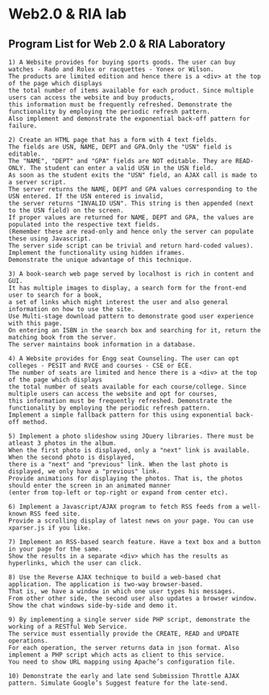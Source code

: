 # Web2.0 & RIA lab

Program List for Web 2.0 & RIA Laboratory
---
	1) A Website provides for buying sports goods. The user can buy watches - Rado and Rolex or racquettes - Yonex or Wilson.
	The products are limited edition and hence there is a <div> at the top of the page which displays
	the total number of items available for each product. Since multiple users can access the website and buy products,
	this information must be frequently refreshed. Demonstrate the functionality by employing the periodic refresh pattern.
	Also implement and demonstrate the exponential back-off pattern for failure.

	2) Create an HTML page that has a form with 4 text fields. 
	The fields are USN, NAME, DEPT and GPA.Only the "USN" field is editable.
	The "NAME", "DEPT" and "GPA" fields are NOT editable. They are READ-ONLY. The student can enter a valid USN in the USN field.
	As soon as the student exits the "USN" field, an AJAX call is made to a server script.
	The server returns the NAME, DEPT and GPA values corresponding to the USN entered. If the USN entered is invalid,
	the server returns "INVALID USN". This string is then appended (next to the USN field) on the screen.
	If proper values are returned for NAME, DEPT and GPA, the values are populated into the respective text fields.
	(Remember these are read-only and hence only the server can populate these using Javascript.
	The server side script can be trivial and return hard-coded values). Implement the functionality using hidden iframes.
	Demonstrate the unique advantage of this technique.

	3) A book-search web page served by localhost is rich in content and GUI.
	It has multiple images to display, a search form for the front-end user to search for a book,
	a set of links which might interest the user and also general information on how to use the site.
	Use Multi-stage download pattern to demonstrate good user experience with this page.
	On entering an ISBN in the search box and searching for it, return the matching book from the server.
	The server maintains book information in a database.

	4) A Website provides for Engg seat Counseling. The user can opt colleges - PESIT and RVCE and courses - CSE or ECE.
	The number of seats are limited and hence there is a <div> at the top of the page which displays
	the total number of seats available for each course/college. Since multiple users can access the website and opt for courses,
	this information must be frequently refreshed. Demonstrate the functionality by employing the periodic refresh pattern.
	Implement a simple fallback pattern for this using exponential back-off method.

	5) Implement a photo slideshow using JQuery libraries. There must be atleast 3 photos in the album.
	When the first photo is displayed, only a "next" link is available. When the second photo is displayed,
	there is a "next" and "previous" link. When the last photo is displayed, we only have a "previous" link.
	Provide animations for displaying the photos. That is, the photos should enter the screen in an animated manner
	(enter from top-left or top-right or expand from center etc).

	6) Implement a Javascript/AJAX program to fetch RSS feeds from a well-known RSS feed site.
	Provide a scrolling display of latest news on your page. You can use xparser.js if you like.

	7) Implement an RSS-based search feature. Have a text box and a button in your page for the same.
	Show the results in a separate <div> which has the results as hyperlinks, which the user can click.

	8) Use the Reverse AJAX technique to build a web-based chat application. The application is two-way browser-based.
	That is, we have a window in which one user types his messages.
	From other other side, the second user also updates a browser window. Show the chat windows side-by-side and demo it.

	9) By implementing a single server side PHP script, demonstrate the working of a RESTful Web Service.
	The service must essentially provide the CREATE, READ and UPDATE operations.
	For each operation, the server returns data in json format. Also implement a PHP script which acts as client to this service.
	You need to show URL mapping using Apache’s configuration file.

	10) Demonstrate the early and late send Submission Throttle AJAX pattern. Simulate Google’s Suggest feature for the late-send.